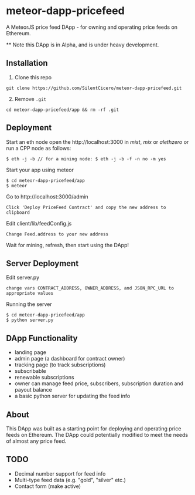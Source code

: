 # meteor-dapp-pricefeed
A MeteorJS price feed DApp - for owning and operating price feeds on Ethereum.

** Note this DApp is in Alpha, and is under heavy development.

## <a name="installation"></a> Installation

1. Clone this repo

  `git clone https://github.com/SilentCicero/meteor-dapp-pricefeed.git`

2. Remove `.git`

  `cd meteor-dapp-pricefeed/app && rm -rf .git`

## <a name="deployment"></a> Deployment

Start an eth node open the http://localhost:3000 in *mist*, *mix* or *alethzero* or run a CPP node as follows:

    $ eth -j -b // for a mining node: $ eth -j -b -f -n no -m yes

Start your app using meteor

    $ cd meteor-dapp-pricefeed/app
    $ meteor

Go to http://localhost:3000/admin

    Click 'Deploy PriceFeed Contract' and copy the new address to clipboard

Edit client/lib/feedConfig.js

    Change Feed.address to your new address

Wait for mining, refresh, then start using the DApp!

## <a name="server"></a> Server Deployment

Edit server.py

    change vars CONTRACT_ADDRESS, OWNER_ADDRESS, and JSON_RPC_URL to appropriate values

Running the server

    $ cd meteor-dapp-pricefeed/app
    $ python server.py

## <a name="functionality"></a> DApp Functionality
- landing page
- admin page (a dashboard for contract owner)
- tracking page (to track subscriptions)
- subscribable
- renewable subscriptions
- owner can manage feed price, subscribers, subscription duration and payout balance
- a basic python server for updating the feed info

## <a name="about"></a> About

This DApp was built as a starting point for deploying and operating price feeds on Ethereum. The DApp could potentially modified to meet the needs of almost any price feed.

## <a name="todo"></a> TODO
- Decimal number support for feed info
- Multi-type feed data (e.g. "gold", "silver" etc.)
- Contact form (make active)
